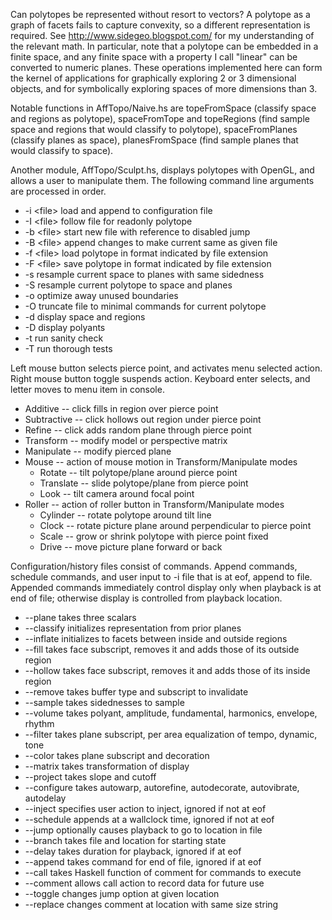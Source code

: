 Can polytopes be represented without resort to vectors? A polytope as a graph of facets fails to capture convexity, so a different representation is required. See http://www.sidegeo.blogspot.com/ for my understanding of the relevant math. In particular, note that a polytope can be embedded in a finite space, and any finite space with a property I call "linear" can be converted to numeric planes. These operations implemented here can form the kernel of applications for graphically exploring 2 or 3 dimensional objects, and for symbolically exploring spaces of more dimensions than 3.

Notable functions in AffTopo/Naive.hs are topeFromSpace (classify space and regions as polytope), spaceFromTope and topeRegions (find sample space and regions that would classify to polytope), spaceFromPlanes (classify planes as space), planesFromSpace (find sample planes that would classify to space).

Another module, AffTopo/Sculpt.hs, displays polytopes with OpenGL, and allows a user to manipulate them. The following command line arguments are processed in order.

  * -i \<file> load and append to configuration file  
  * -I \<file> follow file for readonly polytope  
  * -b \<file> start new file with reference to disabled jump  
  * -B \<file> append changes to make current same as given file  
  * -f \<file> load polytope in format indicated by file extension  
  * -F \<file> save polytope in format indicated by file extension  
  * -s resample current space to planes with same sidedness  
  * -S resample current polytope to space and planes  
  * -o optimize away unused boundaries
  * -O truncate file to minimal commands for current polytope  
  * -d display space and regions  
  * -D display polyants  
  * -t run sanity check 
  * -T run thorough tests 

Left mouse button selects pierce point, and activates menu selected action. Right mouse button toggle suspends action. Keyboard enter selects, and letter moves to menu item in console.

  * Additive -- click fills in region over pierce point  
  * Subtractive -- click hollows out region under pierce point  
  * Refine -- click adds random plane through pierce point  
  * Transform -- modify model or perspective matrix  
  * Manipulate -- modify pierced plane  
  * Mouse -- action of mouse motion in Transform/Manipulate modes  
    * Rotate -- tilt polytope/plane around pierce point  
    * Translate -- slide polytope/plane from pierce point  
    * Look -- tilt camera around focal point  
  * Roller -- action of roller button in Transform/Manipulate modes  
    * Cylinder -- rotate polytope around tilt line  
    * Clock -- rotate picture plane around perpendicular to pierce point  
    * Scale -- grow or shrink polytope with pierce point fixed  
    * Drive -- move picture plane forward or back  

Configuration/history files consist of commands. Append commands, schedule commands, and user input to -i file that is at eof, append to file. Appended commands immediately control display only when playback is at end of file; otherwise display is controlled from playback location.

  * --plane takes three scalars  
  * --classify initializes representation from prior planes  
  * --inflate initializes to facets between inside and outside regions  
  * --fill takes face subscript, removes it and adds those of its outside region
  * --hollow takes face subscript, removes it and adds those of its inside region    
  * --remove takes buffer type and subscript to invalidate  
  * --sample takes sidednesses to sample  
  * --volume takes polyant, amplitude, fundamental, harmonics, envelope, rhythm  
  * --filter takes plane subscript, per area equalization of tempo, dynamic, tone  
  * --color takes plane subscript and decoration  
  * --matrix takes transformation of display  
  * --project takes slope and cutoff  
  * --configure takes autowarp, autorefine, autodecorate, autovibrate, autodelay  
  * --inject specifies user action to inject, ignored if not at eof  
  * --schedule appends at a wallclock time, ignored if not at eof  
  * --jump optionally causes playback to go to location in file  
  * --branch takes file and location for starting state  
  * --delay takes duration for playback, ignored if at eof  
  * --append takes command for end of file, ignored if at eof  
  * --call takes Haskell function of comment for commands to execute  
  * --comment allows call action to record data for future use  
  * --toggle changes jump option at given location  
  * --replace changes comment at location with same size string  
